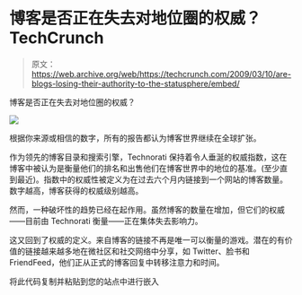 # 博客是否正在失去对地位圈的权威？TechCrunch

> 原文：<https://web.archive.org/web/https://techcrunch.com/2009/03/10/are-blogs-losing-their-authority-to-the-statusphere/embed/>

博客是否正在失去对地位圈的权威？

![](img/b6760f15a341fdb8043fc99a02d79940.png)

根据你来源或相信的数字，所有的报告都认为博客世界继续在全球扩张。

作为领先的博客目录和搜索引擎，Technorati 保持着令人垂涎的权威指数，这在博客中被认为是衡量他们的排名和出售他们在博客世界中的地位的基准。(至少直到最近)。指数中的权威性被定义为在过去六个月内链接到一个网站的博客数量。数字越高，博客获得的权威级别越高。

然而，一种破坏性的趋势已经在起作用。虽然博客的数量在增加，但它们的权威——目前由 Technorati 衡量——正在集体失去影响力。

这又回到了权威的定义。来自博客的链接不再是唯一可以衡量的游戏。潜在的有价值的链接越来越多地在微社区和社交网络中分享，如 Twitter、脸书和 FriendFeed，他们正从正式的博客回复中转移注意力和时间。

将此代码复制并粘贴到您的站点中进行嵌入